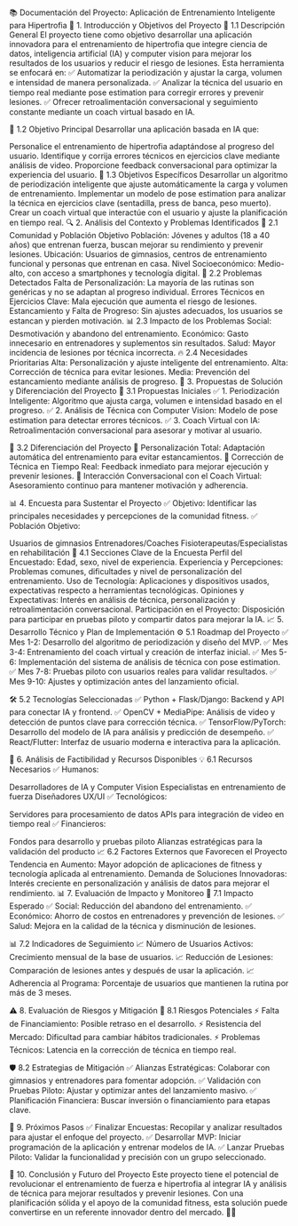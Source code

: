 📚 Documentación del Proyecto: Aplicación de Entrenamiento Inteligente para Hipertrofia
🎯 1. Introducción y Objetivos del Proyecto
📌 1.1 Descripción General
El proyecto tiene como objetivo desarrollar una aplicación innovadora para el entrenamiento de hipertrofia que integre ciencia de datos, inteligencia artificial (IA) y computer vision para mejorar los resultados de los usuarios y reducir el riesgo de lesiones. Esta herramienta se enfocará en:
✅ Automatizar la periodización y ajustar la carga, volumen e intensidad de manera personalizada.
✅ Analizar la técnica del usuario en tiempo real mediante pose estimation para corregir errores y prevenir lesiones.
✅ Ofrecer retroalimentación conversacional y seguimiento constante mediante un coach virtual basado en IA.

🎯 1.2 Objetivo Principal
Desarrollar una aplicación basada en IA que:

Personalice el entrenamiento de hipertrofia adaptándose al progreso del usuario.
Identifique y corrija errores técnicos en ejercicios clave mediante análisis de video.
Proporcione feedback conversacional para optimizar la experiencia del usuario.
🎯 1.3 Objetivos Específicos
Desarrollar un algoritmo de periodización inteligente que ajuste automáticamente la carga y volumen de entrenamiento.
Implementar un modelo de pose estimation para analizar la técnica en ejercicios clave (sentadilla, press de banca, peso muerto).
Crear un coach virtual que interactúe con el usuario y ajuste la planificación en tiempo real.
🔍 2. Análisis del Contexto y Problemas Identificados
📍 2.1 Comunidad y Población Objetivo
Población: Jóvenes y adultos (18 a 40 años) que entrenan fuerza, buscan mejorar su rendimiento y prevenir lesiones.
Ubicación: Usuarios de gimnasios, centros de entrenamiento funcional y personas que entrenan en casa.
Nivel Socioeconómico: Medio-alto, con acceso a smartphones y tecnología digital.
🚨 2.2 Problemas Detectados
Falta de Personalización:
La mayoría de las rutinas son genéricas y no se adaptan al progreso individual.
Errores Técnicos en Ejercicios Clave:
Mala ejecución que aumenta el riesgo de lesiones.
Estancamiento y Falta de Progreso:
Sin ajustes adecuados, los usuarios se estancan y pierden motivación.
📊 2.3 Impacto de los Problemas
Social: Desmotivación y abandono del entrenamiento.
Económico: Gasto innecesario en entrenadores y suplementos sin resultados.
Salud: Mayor incidencia de lesiones por técnica incorrecta.
🔥 2.4 Necesidades Prioritarias
Alta: Personalización y ajuste inteligente del entrenamiento.
Alta: Corrección de técnica para evitar lesiones.
Media: Prevención del estancamiento mediante análisis de progreso.
📢 3. Propuestas de Solución y Diferenciación del Proyecto
🧠 3.1 Propuestas Iniciales
✅ 1. Periodización Inteligente: Algoritmo que ajusta carga, volumen e intensidad basado en el progreso.
✅ 2. Análisis de Técnica con Computer Vision: Modelo de pose estimation para detectar errores técnicos.
✅ 3. Coach Virtual con IA: Retroalimentación conversacional para asesorar y motivar al usuario.

🚀 3.2 Diferenciación del Proyecto
🎯 Personalización Total: Adaptación automática del entrenamiento para evitar estancamientos.
🎯 Corrección de Técnica en Tiempo Real: Feedback inmediato para mejorar ejecución y prevenir lesiones.
🎯 Interacción Conversacional con el Coach Virtual: Asesoramiento continuo para mantener motivación y adherencia.

📊 4. Encuesta para Sustentar el Proyecto
✅ Objetivo: Identificar las principales necesidades y percepciones de la comunidad fitness.
✅ Población Objetivo:

Usuarios de gimnasios
Entrenadores/Coaches
Fisioterapeutas/Especialistas en rehabilitación
📄 4.1 Secciones Clave de la Encuesta
Perfil del Encuestado: Edad, sexo, nivel de experiencia.
Experiencia y Percepciones: Problemas comunes, dificultades y nivel de personalización del entrenamiento.
Uso de Tecnología: Aplicaciones y dispositivos usados, expectativas respecto a herramientas tecnológicas.
Opiniones y Expectativas: Interés en análisis de técnica, personalización y retroalimentación conversacional.
Participación en el Proyecto: Disposición para participar en pruebas piloto y compartir datos para mejorar la IA.
📈 5. Desarrollo Técnico y Plan de Implementación
⚙️ 5.1 Roadmap del Proyecto
✅ Mes 1-2: Desarrollo del algoritmo de periodización y diseño del MVP.
✅ Mes 3-4: Entrenamiento del coach virtual y creación de interfaz inicial.
✅ Mes 5-6: Implementación del sistema de análisis de técnica con pose estimation.
✅ Mes 7-8: Pruebas piloto con usuarios reales para validar resultados.
✅ Mes 9-10: Ajustes y optimización antes del lanzamiento oficial.

🛠️ 5.2 Tecnologías Seleccionadas
✅ Python + Flask/Django: Backend y API para conectar IA y frontend.
✅ OpenCV + MediaPipe: Análisis de video y detección de puntos clave para corrección técnica.
✅ TensorFlow/PyTorch: Desarrollo del modelo de IA para análisis y predicción de desempeño.
✅ React/Flutter: Interfaz de usuario moderna e interactiva para la aplicación.

🧠 6. Análisis de Factibilidad y Recursos Disponibles
💡 6.1 Recursos Necesarios
✅ Humanos:

Desarrolladores de IA y Computer Vision
Especialistas en entrenamiento de fuerza
Diseñadores UX/UI
✅ Tecnológicos:

Servidores para procesamiento de datos
APIs para integración de video en tiempo real
✅ Financieros:

Fondos para desarrollo y pruebas piloto
Alianzas estratégicas para la validación del producto
📈 6.2 Factores Externos que Favorecen el Proyecto
Tendencia en Aumento: Mayor adopción de aplicaciones de fitness y tecnología aplicada al entrenamiento.
Demanda de Soluciones Innovadoras: Interés creciente en personalización y análisis de datos para mejorar el rendimiento.
📊 7. Evaluación de Impacto y Monitoreo
📢 7.1 Impacto Esperado
✅ Social: Reducción del abandono del entrenamiento.
✅ Económico: Ahorro de costos en entrenadores y prevención de lesiones.
✅ Salud: Mejora en la calidad de la técnica y disminución de lesiones.

📊 7.2 Indicadores de Seguimiento
📈 Número de Usuarios Activos: Crecimiento mensual de la base de usuarios.
📈 Reducción de Lesiones: Comparación de lesiones antes y después de usar la aplicación.
📈 Adherencia al Programa: Porcentaje de usuarios que mantienen la rutina por más de 3 meses.

⚠️ 8. Evaluación de Riesgos y Mitigación
🚨 8.1 Riesgos Potenciales
⚡️ Falta de Financiamiento: Posible retraso en el desarrollo.
⚡️ Resistencia del Mercado: Dificultad para cambiar hábitos tradicionales.
⚡️ Problemas Técnicos: Latencia en la corrección de técnica en tiempo real.

🛡️ 8.2 Estrategias de Mitigación
✅ Alianzas Estratégicas: Colaborar con gimnasios y entrenadores para fomentar adopción.
✅ Validación con Pruebas Piloto: Ajustar y optimizar antes del lanzamiento masivo.
✅ Planificación Financiera: Buscar inversión o financiamiento para etapas clave.

📅 9. Próximos Pasos
✅ Finalizar Encuestas: Recopilar y analizar resultados para ajustar el enfoque del proyecto.
✅ Desarrollar MVP: Iniciar programación de la aplicación y entrenar modelos de IA.
✅ Lanzar Pruebas Piloto: Validar la funcionalidad y precisión con un grupo seleccionado.

🤝 10. Conclusión y Futuro del Proyecto
Este proyecto tiene el potencial de revolucionar el entrenamiento de fuerza e hipertrofia al integrar IA y análisis de técnica para mejorar resultados y prevenir lesiones. Con una planificación sólida y el apoyo de la comunidad fitness, esta solución puede convertirse en un referente innovador dentro del mercado. 🚀💪
